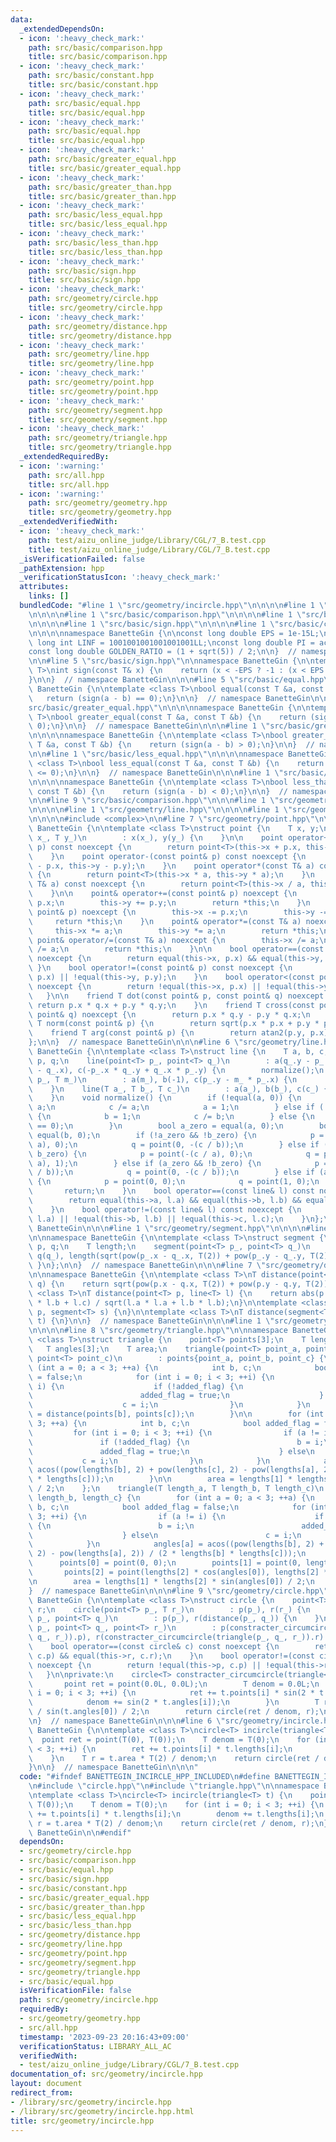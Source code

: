 ```yaml
---
data:
  _extendedDependsOn:
  - icon: ':heavy_check_mark:'
    path: src/basic/comparison.hpp
    title: src/basic/comparison.hpp
  - icon: ':heavy_check_mark:'
    path: src/basic/constant.hpp
    title: src/basic/constant.hpp
  - icon: ':heavy_check_mark:'
    path: src/basic/equal.hpp
    title: src/basic/equal.hpp
  - icon: ':heavy_check_mark:'
    path: src/basic/equal.hpp
    title: src/basic/equal.hpp
  - icon: ':heavy_check_mark:'
    path: src/basic/greater_equal.hpp
    title: src/basic/greater_equal.hpp
  - icon: ':heavy_check_mark:'
    path: src/basic/greater_than.hpp
    title: src/basic/greater_than.hpp
  - icon: ':heavy_check_mark:'
    path: src/basic/less_equal.hpp
    title: src/basic/less_equal.hpp
  - icon: ':heavy_check_mark:'
    path: src/basic/less_than.hpp
    title: src/basic/less_than.hpp
  - icon: ':heavy_check_mark:'
    path: src/basic/sign.hpp
    title: src/basic/sign.hpp
  - icon: ':heavy_check_mark:'
    path: src/geometry/circle.hpp
    title: src/geometry/circle.hpp
  - icon: ':heavy_check_mark:'
    path: src/geometry/distance.hpp
    title: src/geometry/distance.hpp
  - icon: ':heavy_check_mark:'
    path: src/geometry/line.hpp
    title: src/geometry/line.hpp
  - icon: ':heavy_check_mark:'
    path: src/geometry/point.hpp
    title: src/geometry/point.hpp
  - icon: ':heavy_check_mark:'
    path: src/geometry/segment.hpp
    title: src/geometry/segment.hpp
  - icon: ':heavy_check_mark:'
    path: src/geometry/triangle.hpp
    title: src/geometry/triangle.hpp
  _extendedRequiredBy:
  - icon: ':warning:'
    path: src/all.hpp
    title: src/all.hpp
  - icon: ':warning:'
    path: src/geometry/geometry.hpp
    title: src/geometry/geometry.hpp
  _extendedVerifiedWith:
  - icon: ':heavy_check_mark:'
    path: test/aizu_online_judge/Library/CGL/7_B.test.cpp
    title: test/aizu_online_judge/Library/CGL/7_B.test.cpp
  _isVerificationFailed: false
  _pathExtension: hpp
  _verificationStatusIcon: ':heavy_check_mark:'
  attributes:
    links: []
  bundledCode: "#line 1 \"src/geometry/incircle.hpp\"\n\n\n\n#line 1 \"src/geometry/circle.hpp\"\
    \n\n\n\n#line 1 \"src/basic/comparison.hpp\"\n\n\n\n#line 1 \"src/basic/equal.hpp\"\
    \n\n\n\n#line 1 \"src/basic/sign.hpp\"\n\n\n\n#line 1 \"src/basic/constant.hpp\"\
    \n\n\n\nnamespace BanetteGin {\n\nconst long double EPS = 1e-15L;\nconst long\
    \ long int LINF = 1001001001001001001LL;\nconst long double PI = acos(-1.0L);\n\
    const long double GOLDEN_RATIO = (1 + sqrt(5)) / 2;\n\n}  // namespace BanetteGin\n\
    \n\n#line 5 \"src/basic/sign.hpp\"\n\nnamespace BanetteGin {\n\ntemplate <class\
    \ T>\nint sign(const T& x) {\n    return (x < -EPS ? -1 : (x < EPS ? 0 : 1));\n\
    }\n\n}  // namespace BanetteGin\n\n\n#line 5 \"src/basic/equal.hpp\"\n\nnamespace\
    \ BanetteGin {\n\ntemplate <class T>\nbool equal(const T &a, const T &b) {\n \
    \   return (sign(a - b) == 0);\n}\n\n}  // namespace BanetteGin\n\n\n#line 1 \"\
    src/basic/greater_equal.hpp\"\n\n\n\nnamespace BanetteGin {\n\ntemplate <class\
    \ T>\nbool greater_equal(const T &a, const T &b) {\n    return (sign(a - b) >=\
    \ 0);\n}\n\n}  // namespace BanetteGin\n\n\n#line 1 \"src/basic/greater_than.hpp\"\
    \n\n\n\nnamespace BanetteGin {\n\ntemplate <class T>\nbool greater_than(const\
    \ T &a, const T &b) {\n    return (sign(a - b) > 0);\n}\n\n}  // namespace BanetteGin\n\
    \n\n#line 1 \"src/basic/less_equal.hpp\"\n\n\n\nnamespace BanetteGin {\n\ntemplate\
    \ <class T>\nbool less_equal(const T &a, const T &b) {\n    return (sign(a - b)\
    \ <= 0);\n}\n\n}  // namespace BanetteGin\n\n\n#line 1 \"src/basic/less_than.hpp\"\
    \n\n\n\nnamespace BanetteGin {\n\ntemplate <class T>\nbool less_than(const T &a,\
    \ const T &b) {\n    return (sign(a - b) < 0);\n}\n\n}  // namespace BanetteGin\n\
    \n\n#line 9 \"src/basic/comparison.hpp\"\n\n\n#line 1 \"src/geometry/distance.hpp\"\
    \n\n\n\n#line 1 \"src/geometry/line.hpp\"\n\n\n\n#line 1 \"src/geometry/point.hpp\"\
    \n\n\n\n#include <complex>\n\n#line 7 \"src/geometry/point.hpp\"\n\nnamespace\
    \ BanetteGin {\n\ntemplate <class T>\nstruct point {\n    T x, y;\n    point(T\
    \ x_, T y_)\n        : x(x_), y(y_) {\n    }\n\n    point operator+(const point&\
    \ p) const noexcept {\n        return point<T>(this->x + p.x, this->y + p.y);\n\
    \    }\n    point operator-(const point& p) const noexcept {\n        return point<T>(this->x\
    \ - p.x, this->y - p.y);\n    }\n    point operator*(const T& a) const noexcept\
    \ {\n        return point<T>(this->x * a, this->y * a);\n    }\n    point operator/(const\
    \ T& a) const noexcept {\n        return point<T>(this->x / a, this->y / a);\n\
    \    }\n\n    point& operator+=(const point& p) noexcept {\n        this->x +=\
    \ p.x;\n        this->y += p.y;\n        return *this;\n    }\n    point& operator-=(const\
    \ point& p) noexcept {\n        this->x -= p.x;\n        this->y -= p.y;\n   \
    \     return *this;\n    }\n    point& operator*=(const T& a) noexcept {\n   \
    \     this->x *= a;\n        this->y *= a;\n        return *this;\n    }\n   \
    \ point& operator/=(const T& a) noexcept {\n        this->x /= a;\n        this->y\
    \ /= a;\n        return *this;\n    }\n\n    bool operator==(const point& p) const\
    \ noexcept {\n        return equal(this->x, p.x) && equal(this->y, p.y);\n   \
    \ }\n    bool operator!=(const point& p) const noexcept {\n        return !equal(this->x,\
    \ p.x) || !equal(this->y, p.y);\n    }\n    bool operator<(const point& p) const\
    \ noexcept {\n        return !equal(this->x, p.x) || !equal(this->y, p.y);\n \
    \   }\n\n    friend T dot(const point& p, const point& q) noexcept {\n       \
    \ return p.x * q.x + p.y * q.y;\n    }\n    friend T cross(const point& p, const\
    \ point& q) noexcept {\n        return p.x * q.y - p.y * q.x;\n    }\n    friend\
    \ T norm(const point& p) {\n        return sqrt(p.x * p.x + p.y * p.y);\n    }\n\
    \    friend T arg(const point& p) {\n        return atan2(p.y, p.x);\n    }\n\
    };\n\n}  // namespace BanetteGin\n\n\n#line 6 \"src/geometry/line.hpp\"\n\nnamespace\
    \ BanetteGin {\n\ntemplate <class T>\nstruct line {\n    T a, b, c;\n    point<T>\
    \ p, q;\n    line(point<T> p_, point<T> q_)\n        : a(q_.y - p_.y), b(p_.x\
    \ - q_.x), c(-p_.x * q_.y + q_.x * p_.y) {\n        normalize();\n    }\n    line(point<T>\
    \ p_, T m_)\n        : a(m_), b(-1), c(p_.y - m_ * p_.x) {\n        normalize();\n\
    \    }\n    line(T a_, T b_, T c_)\n        : a(a_), b(b_), c(c_) {\n        normalize();\n\
    \    }\n    void normalize() {\n        if (!equal(a, 0)) {\n            b /=\
    \ a;\n            c /= a;\n            a = 1;\n        } else if (!equal(b, 0))\
    \ {\n            b = 1;\n            c /= b;\n        } else {\n            assert(c\
    \ == 0);\n        }\n        bool a_zero = equal(a, 0);\n        bool b_zero =\
    \ equal(b, 0);\n        if (!a_zero && !b_zero) {\n            p = point(-(c /\
    \ a), 0);\n            q = point(0, -(c / b));\n        } else if (!a_zero &&\
    \ b_zero) {\n            p = point(-(c / a), 0);\n            q = point(-(c /\
    \ a), 1);\n        } else if (a_zero && !b_zero) {\n            p = point(1, -(c\
    \ / b));\n            q = point(0, -(c / b));\n        } else if (a_zero && b_zero)\
    \ {\n            p = point(0, 0);\n            q = point(1, 0);\n        }\n \
    \       return;\n    }\n    bool operator==(const line& l) const noexcept {\n\
    \        return equal(this->a, l.a) && equal(this->b, l.b) && equal(this->c, l.c);\n\
    \    }\n    bool operator!=(const line& l) const noexcept {\n        return !equal(this->a,\
    \ l.a) || !equal(this->b, l.b) || !equal(this->c, l.c);\n    }\n};\n\n}  // namespace\
    \ BanetteGin\n\n\n#line 1 \"src/geometry/segment.hpp\"\n\n\n\n#line 6 \"src/geometry/segment.hpp\"\
    \n\nnamespace BanetteGin {\n\ntemplate <class T>\nstruct segment {\n    point<T>\
    \ p, q;\n    T length;\n    segment(point<T> p_, point<T> q_)\n        : p(p_),\
    \ q(q_), length(sqrt(pow(p_.x - q_.x, T(2)) + pow(p_.y - q_.y, T(2)))) {\n   \
    \ }\n};\n\n}  // namespace BanetteGin\n\n\n#line 7 \"src/geometry/distance.hpp\"\
    \n\nnamespace BanetteGin {\n\ntemplate <class T>\nT distance(point<T> p, point<T>\
    \ q) {\n    return sqrt(pow(p.x - q.x, T(2)) + pow(p.y - q.y, T(2)));\n}\n\ntemplate\
    \ <class T>\nT distance(point<T> p, line<T> l) {\n    return abs(p.x * l.a + p.y\
    \ * l.b + l.c) / sqrt(l.a * l.a + l.b * l.b);\n}\n\ntemplate <class T>\nT distance(point<T>\
    \ p, segment<T> s) {\n}\n\ntemplate <class T>\nT distance(segment<T> s, segment<T>\
    \ t) {\n}\n\n}  // namespace BanetteGin\n\n\n#line 1 \"src/geometry/triangle.hpp\"\
    \n\n\n\n#line 8 \"src/geometry/triangle.hpp\"\n\nnamespace BanetteGin {\n\ntemplate\
    \ <class T>\nstruct triangle {\n    point<T> points[3];\n    T lengths[3];\n \
    \   T angles[3];\n    T area;\n    triangle(point<T> point_a, point<T> point_b,\
    \ point<T> point_c)\n        : points{point_a, point_b, point_c} {\n        for\
    \ (int a = 0; a < 3; ++a) {\n            int b, c;\n            bool added_flag\
    \ = false;\n            for (int i = 0; i < 3; ++i) {\n                if (a !=\
    \ i) {\n                    if (!added_flag) {\n                        b = i;\n\
    \                        added_flag = true;\n                    } else\n    \
    \                    c = i;\n                }\n            }\n            lengths[a]\
    \ = distance(points[b], points[c]);\n        }\n\n        for (int a = 0; a <\
    \ 3; ++a) {\n            int b, c;\n            bool added_flag = false;\n   \
    \         for (int i = 0; i < 3; ++i) {\n                if (a != i) {\n     \
    \               if (!added_flag) {\n                        b = i;\n         \
    \               added_flag = true;\n                    } else\n             \
    \           c = i;\n                }\n            }\n            angles[a] =\
    \ acos((pow(lengths[b], 2) + pow(lengths[c], 2) - pow(lengths[a], 2)) / (2 * lengths[b]\
    \ * lengths[c]));\n        }\n\n        area = lengths[1] * lengths[2] * sin(angles[0])\
    \ / 2;\n    };\n    triangle(T length_a, T length_b, T length_c)\n        : lengths{length_a,\
    \ length_b, length_c} {\n        for (int a = 0; a < 3; ++a) {\n            int\
    \ b, c;\n            bool added_flag = false;\n            for (int i = 0; i <\
    \ 3; ++i) {\n                if (a != i) {\n                    if (!added_flag)\
    \ {\n                        b = i;\n                        added_flag = true;\n\
    \                    } else\n                        c = i;\n                }\n\
    \            }\n            angles[a] = acos((pow(lengths[b], 2) + pow(lengths[c],\
    \ 2) - pow(lengths[a], 2)) / (2 * lengths[b] * lengths[c]));\n        }\n\n  \
    \      points[0] = point(0, 0);\n        points[1] = point(0, lengths[1]);\n \
    \       points[2] = point(lengths[2] * cos(angles[0]), lengths[2] * sin(angles[0]));\n\
    \n        area = lengths[1] * lengths[2] * sin(angles[0]) / 2;\n    };\n};\n\n\
    }  // namespace BanetteGin\n\n\n#line 9 \"src/geometry/circle.hpp\"\n\nnamespace\
    \ BanetteGin {\n\ntemplate <class T>\nstruct circle {\n    point<T> p;\n    T\
    \ r;\n    circle(point<T> p_, T r_)\n        : p(p_), r(r_) {\n    }\n    circle(point<T>\
    \ p_, point<T> q_)\n        : p(p_), r(distance(p_, q_)) {\n    }\n    circle(point<T>\
    \ p_, point<T> q_, point<T> r_)\n        : p(constracter_circumcircle(triangle(p_,\
    \ q_, r_)).p), r(constracter_circumcircle(triangle(p_, q_, r_)).r) {\n    }\n\
    \    bool operator==(const circle& c) const noexcept {\n        return equal(this->p,\
    \ c.p) && equal(this->r, c.r);\n    }\n    bool operator!=(const circle& c) const\
    \ noexcept {\n        return !equal(this->p, c.p) || !equal(this->r, c.r);\n \
    \   }\n\nprivate:\n    circle<T> constracter_circumcircle(triangle<T> t) {\n \
    \       point ret = point(0.0L, 0.0L);\n        T denom = 0.0L;\n        for (int\
    \ i = 0; i < 3; ++i) {\n            ret += t.points[i] * sin(2 * t.angles[i]);\n\
    \            denom += sin(2 * t.angles[i]);\n        }\n        T r = t.lengths[0]\
    \ / sin(t.angles[0]) / 2;\n        return circle(ret / denom, r);\n    }\n};\n\
    \n}  // namespace BanetteGin\n\n\n#line 6 \"src/geometry/incircle.hpp\"\n\nnamespace\
    \ BanetteGin {\n\ntemplate <class T>\ncircle<T> incircle(triangle<T> t) {\n  \
    \  point ret = point(T(0), T(0));\n    T denom = T(0);\n    for (int i = 0; i\
    \ < 3; ++i) {\n        ret += t.points[i] * t.lengths[i];\n        denom += t.lengths[i];\n\
    \    }\n    T r = t.area * T(2) / denom;\n    return circle(ret / denom, r);\n\
    }\n\n}  // namespace BanetteGin\n\n\n"
  code: "#ifndef BANETTEGIN_INCIRCLE_HPP_INCLUDED\n#define BANETTEGIN_INCIRCLE_HPP_INCLUDED\n\
    \n#include \"circle.hpp\"\n#include \"triangle.hpp\"\n\nnamespace BanetteGin {\n\
    \ntemplate <class T>\ncircle<T> incircle(triangle<T> t) {\n    point ret = point(T(0),\
    \ T(0));\n    T denom = T(0);\n    for (int i = 0; i < 3; ++i) {\n        ret\
    \ += t.points[i] * t.lengths[i];\n        denom += t.lengths[i];\n    }\n    T\
    \ r = t.area * T(2) / denom;\n    return circle(ret / denom, r);\n}\n\n}  // namespace\
    \ BanetteGin\n\n#endif"
  dependsOn:
  - src/geometry/circle.hpp
  - src/basic/comparison.hpp
  - src/basic/equal.hpp
  - src/basic/sign.hpp
  - src/basic/constant.hpp
  - src/basic/greater_equal.hpp
  - src/basic/greater_than.hpp
  - src/basic/less_equal.hpp
  - src/basic/less_than.hpp
  - src/geometry/distance.hpp
  - src/geometry/line.hpp
  - src/geometry/point.hpp
  - src/geometry/segment.hpp
  - src/geometry/triangle.hpp
  - src/basic/equal.hpp
  isVerificationFile: false
  path: src/geometry/incircle.hpp
  requiredBy:
  - src/geometry/geometry.hpp
  - src/all.hpp
  timestamp: '2023-09-23 20:16:43+09:00'
  verificationStatus: LIBRARY_ALL_AC
  verifiedWith:
  - test/aizu_online_judge/Library/CGL/7_B.test.cpp
documentation_of: src/geometry/incircle.hpp
layout: document
redirect_from:
- /library/src/geometry/incircle.hpp
- /library/src/geometry/incircle.hpp.html
title: src/geometry/incircle.hpp
---
```

